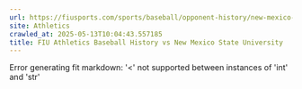 ```yaml
---
url: https://fiusports.com/sports/baseball/opponent-history/new-mexico-state-university/133
site: Athletics
crawled_at: 2025-05-13T10:04:43.557185
title: FIU Athletics Baseball History vs New Mexico State University
---
```


Error generating fit markdown: '<' not supported between instances of 'int' and 'str'